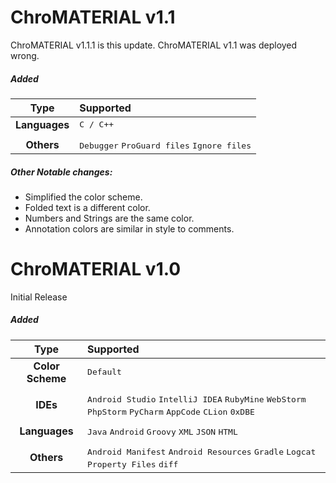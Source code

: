 

# ChroMATERIAL v1.1

ChroMATERIAL v1.1.1 is this update. ChroMATERIAL v1.1 was deployed wrong.

##### Added

| Type            | Supported |
| :--------------: | :-------- |
| **Languages**    | <kbd>C / C++</kbd> |
|||
| **Others**       | <kbd>Debugger</kbd> <kbd>ProGuard files</kbd> <kbd>Ignore files</kbd> |

##### Other Notable changes:

 * Simplified the color scheme.
 * Folded text is a different color.
 * Numbers and Strings are the same color.
 * Annotation colors are similar in style to comments.

# ChroMATERIAL v1.0 

Initial Release

##### Added

| Type            | Supported |
| :--------------: | :-------- |
| **Color Scheme** | <kbd>Default</kbd> |
|||
| **IDEs**         | <kbd>Android Studio</kbd> <kbd>IntelliJ IDEA</kbd> <kbd> RubyMine</kbd> <kbd>WebStorm</kbd> <kbd>PhpStorm</kbd> <kbd>PyCharm</kbd> <kbd>AppCode</kbd> <kbd>CLion</kbd> <kbd>0xDBE</kbd> |
|||
| **Languages**    | <kbd>Java</kbd> <kbd>Android</kbd> <kbd>Groovy</kbd> <kbd>XML</kbd> <kbd>JSON</kbd> <kbd>HTML</kbd> |
|||
| **Others**       | <kbd>Android Manifest</kbd> <kbd>Android Resources</kbd> <kbd>Gradle</kbd> <kbd>Logcat</kbd> <kbd>Property Files</kbd> <kbd>diff</kbd> |
